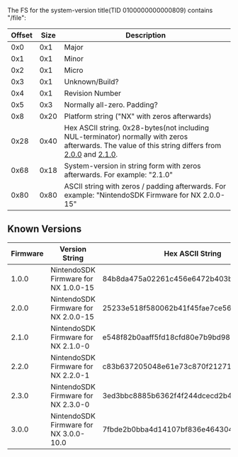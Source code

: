 The FS for the system-version title(TID 0100000000000809) contains
"/file":

| Offset | Size | Description                                                                                                                                                                                     |
| ------ | ---- | ----------------------------------------------------------------------------------------------------------------------------------------------------------------------------------------------- |
| 0x0    | 0x1  | Major                                                                                                                                                                                           |
| 0x1    | 0x1  | Minor                                                                                                                                                                                           |
| 0x2    | 0x1  | Micro                                                                                                                                                                                           |
| 0x3    | 0x1  | Unknown/Build?                                                                                                                                                                                  |
| 0x4    | 0x1  | Revision Number                                                                                                                                                                                 |
| 0x5    | 0x3  | Normally all-zero. Padding?                                                                                                                                                                     |
| 0x8    | 0x20 | Platform string ("NX" with zeros afterwards)                                                                                                                                                    |
| 0x28   | 0x40 | Hex ASCII string. 0x28-bytes(not including NUL-terminator) normally with zeros afterwards. The value of this string differs from [2.0.0](2.0.0.md "wikilink") and [2.1.0](2.1.0.md "wikilink"). |
| 0x68   | 0x18 | System-version in string form with zeros afterwards. For example: "2.1.0"                                                                                                                       |
| 0x80   | 0x80 | ASCII string with zeros / padding afterwards. For example: "NintendoSDK Firmware for NX 2.0.0-15"                                                                                               |

## Known Versions

| Firmware | Version String                         | Hex ASCII String                         |
| -------- | -------------------------------------- | ---------------------------------------- |
| 1.0.0    | NintendoSDK Firmware for NX 1.0.0-15   | 84b8da475a02261c456e6472b403b31416480165 |
| 2.0.0    | NintendoSDK Firmware for NX 2.0.0-15   | 25233e518f580062b41f45fae7ce56bff261094a |
| 2.1.0    | NintendoSDK Firmware for NX 2.1.0-0    | e548f82b0aaff5fd18cfd80e7b9bd9808eeb7c99 |
| 2.2.0    | NintendoSDK Firmware for NX 2.2.0-1    | c83b637205048e61e73c870f21271cc3c6364396 |
| 2.3.0    | NintendoSDK Firmware for NX 2.3.0-0    | 3ed3bbc8885b6362f4f244dcecd2b430fa27310e |
| 3.0.0    | NintendoSDK Firmware for NX 3.0.0-10.0 | 7fbde2b0bba4d14107bf836e4643043d9f6c8e47 |
